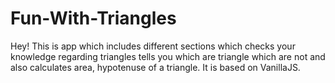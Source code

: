 # Fun-With-Triangles

Hey! This is app which includes different sections which checks your knowledge regarding triangles tells you which are triangle which are not and also calculates area, hypotenuse of a triangle. It is based on VanillaJS.

